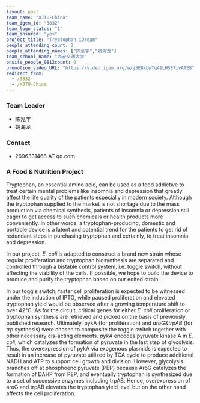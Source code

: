 ```yaml
---
layout: post
team_name: "XJTU-China"
team_igem_id: "3832"
team_logo_status: "1"
team_insured: "yes"
project_title: "Tryptophan iDream"
people_attending_count: 2
people_attending_names: ["陈泓宇","姚海龙"]
team_school_name: "西安交通大学"
onsite_people_0812count: 0
promotion_video_URL: "https://video.igem.org/w/j5E8xUwTq41LHSE7ivATE8"
redirect_from:
  - /3832
  - /XJTU-China
---
```



### Team Leader
* 陈泓宇
* 姚海龙

### Contact
* 2696331468 AT qq.com

### A Food &amp; Nutrition Project

Tryptophan, an essential amino acid, can be used as a food addictive to treat certain mental problems like insomnia and depression that greatly affect the life quality of the patients especially in modern society. Although the tryptophan supplied to the market is not shortage due to the mass production via chemical synthesis, patients of insomnia or depression still eager to get access to such chemicals or health products more conveniently. In other words, a tryptophan-producing, domestic and portable device is a latent and potential trend for the patients to get rid of redundant steps in purchasing tryptophan and certainly, to treat insomnia and depression.

In our project, *E. coli* is adapted to construct a brand new strain whose regular proliferation and tryptophan biosynthesis are separated and controlled through a bistable control system, i.e. toggle switch, without affecting the viability of the cells. If possible, we hope to build the device to produce and purify the tryptophan based on our edited strain.
 
In our toggle switch, faster cell proliferation is expected to be witnessed under the induction of IPTG, while paused proliferation and elevated tryptophan yield would be observed after a growing temperature shift to over 42℃. As for the circuit, critical genes for either *E. coli* proliferation or tryptophan synthesis are retrieved and picked on the basis of previously published research. Ultimately, pykA (for proliferation) and *aroG*&amp;*trpAB* (for trp synthesis) were chosen to composite the toggle switch together with other necessary cis-acting elements. *pykA* encodes pyruvate kinase A in *E. coli*, which catalyzes the formation of pyruvate in the last step of glycolysis. Thus, the overexpression of pykA via exogenous plasmids is expected to result in an increase of pyruvate utilized by TCA cycle to produce additional NADH and ATP to support cell growth and division. However, glycolysis branches off at phosphoenolpyruvate (PEP) because AroG catalyzes the formation of DAHP from PEP, and eventually tryptophan is synthesized due to a set of successive enzymes including trpAB. Hence, overexpression of aroG and trpAB elevates the tryptophan yield level but on the other hand affects the cell proliferation.
